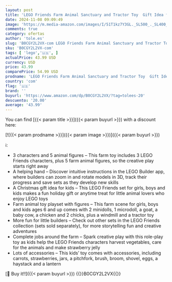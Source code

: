 ```yaml
---
layout: post
title: 'LEGO Friends Farm Animal Sanctuary and Tractor Toy  Gift Idea for Kids  Girls and Boys Ages 6 and Up  Farm Toy Playset with 3 Mini-Doll Characters and 5 Farm Animal Toys Including a Baby Cow  42617'
date: 2024-11-08 09:09:49
image: 'https://m.media-amazon.com/images/I/51T1kz7Y3GL._SL500_._SL400_.jpg'
comments: true
category: ofertas
author: 'tole.es'
slug: 'B0CGY2L2VX-com LEGO Friends Farm Animal Sanctuary and Tractor Toy Gift...'
sku: 'B0CGY2L2VX-com'
tags: [ 'lego','🇺🇸', ]
actualPrice: 43.99 USD
currency: USD
price: 43.99
comparePrice: 54.99 USD
prodname: 'LEGO Friends Farm Animal Sanctuary and Tractor Toy  Gift Idea for Kids  Girls and Boys Ages 6 and Up  Farm Toy Playset with 3 Mini-Doll Characters and 5 Farm Animal Toys Including a Baby Cow  42617'
country: 'com'
flag: '🇺🇸'
brand: ''
buyurl: 'https://www.amazon.com/dp/B0CGY2L2VX/?tag=tolees-20'
descuento: '20.00'
average: '43.99'
---
```


You can find [{{< param title >}}]({{< param buyurl >}}) with a discount here:

[![{{< param prodname >}}]({{< param image >}})]({{< param buyurl >}})

ℹ️:

- 3 characters and 5 animal figures – This farm toy includes 3 LEGO Friends characters, plus 5 farm animal figures, so the creative play starts right away
- A helping hand – Discover intuitive instructions in the LEGO Builder app, where builders can zoom in and rotate models in 3D, track their progress and save sets as they develop new skills
- A Christmas gift idea for kids – This LEGO Friends set for girls, boys and kids makes a fun holiday gift or anytime treat for little animal lovers who enjoy LEGO toys
- Farm animal toy playset with figures – This farm scene for girls, boys and kids ages 6 and up comes with 2 minidolls, 1 microdoll, a goat, a baby cow, a chicken and 2 chicks, plus a windmill and a tractor toy
- More fun for little builders – Check out other sets in the LEGO Friends collection (sets sold separately), for more storytelling fun and creative adventures
- Complete jobs around the farm – Spark creative play with this role-play toy as kids help the LEGO Friends characters harvest vegetables, care for the animals and make strawberry jelly
- Lots of accessories – This kids’ toy comes with accessories, including carrots, strawberries, jars, a pitchfork, brush, broom, shovel, eggs, a haystack and a lantern

[🛒 Buy it!!]({{< param buyurl >}})
{{<world>}}B0CGY2L2VX{{</world>}}
